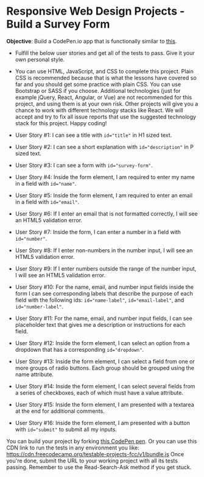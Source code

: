 # Responsive Web Design Projects - Build a Survey Form

**Objective**: Build a CodePen.io app that is functionally similar to [this](https://codepen.io/freeCodeCamp/full/VPaoNP).

* Fulfill the below user stories and get all of the tests to pass. Give it your own personal style.

* You can use HTML, JavaScript, and CSS to complete this project. Plain CSS is recommended because that is what the lessons have covered so far and you should get some practice with plain CSS. You can use Bootstrap or SASS if you choose. Additional technologies (just for example jQuery, React, Angular, or Vue) are not recommended for this project, and using them is at your own risk. Other projects will give you a chance to work with different technology stacks like React. We will accept and try to fix all issue reports that use the suggested technology stack for this project. Happy coding!

* User Story #1: I can see a title with `id="title"` in H1 sized text.
* User Story #2: I can see a short explanation with `id="description"` in P sized text.
* User Story #3: I can see a form with `id="survey-form"`.
* User Story #4: Inside the form element, I am required to enter my name in a field with `id="name"`.
* User Story #5: Inside the form element, I am required to enter an email in a field with `id="email"`.
* User Story #6: If I enter an email that is not formatted correctly, I will see an HTML5 validation error.
* User Story #7: Inside the form, I can enter a number in a field with `id="number"`.
* User Story #8: If I enter non-numbers in the number input, I will see an HTML5 validation error.
* User Story #9: If I enter numbers outside the range of the number input, I will see an HTML5 validation error.
* User Story #10: For the name, email, and number input fields inside the form I can see corresponding labels that describe the purpose of each field with the following ids: `id="name-label"`, `id="email-label"`, and `id="number-label"`.
* User Story #11: For the name, email, and number input fields, I can see placeholder text that gives me a description or instructions for each field.
* User Story #12: Inside the form element, I can select an option from a dropdown that has a corresponding `id="dropdown"`.
* User Story #13: Inside the form element, I can select a field from one or more groups of radio buttons. Each group should be grouped using the name attribute.
* User Story #14: Inside the form element, I can select several fields from a series of checkboxes, each of which must have a value attribute.
* User Story #15: Inside the form element, I am presented with a textarea at the end for additional comments.
* User Story #16: Inside the form element, I am presented with a button with `id="submit"` to submit all my inputs.

You can build your project by forking [this CodePen pen](http://codepen.io/freeCodeCamp/pen/MJjpwO). Or you can use this CDN link to run the tests in any environment you like: https://cdn.freecodecamp.org/testable-projects-fcc/v1/bundle.js
Once you're done, submit the URL to your working project with all its tests passing.
Remember to use the Read-Search-Ask method if you get stuck.